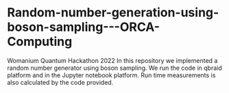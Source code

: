 # Random-number-generation-using-boson-sampling---ORCA-Computing
Womanium Quantum Hackathon 2022
In this repository we implemented a random number generator using boson sampling. We run the code in qbraid platform and in the Jupyter notebook platform. Run time measurements is also calculated by the code provided.
